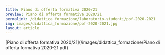 ```yaml
---
title: Piano di offerta formativa 2020/21
preview: Piano di offerta formativa 2020/21
permalink: /didattica_formazione/laboratorio-studenti/pof-2020-2021
img: images/didattica_formazione/pof-2020-2021.jpg
layout: article
---
```


[Piano di offerta formativa 2020/21](/images/didattica_formazione/Piano di offerta formativa 2020-21.pdf)
